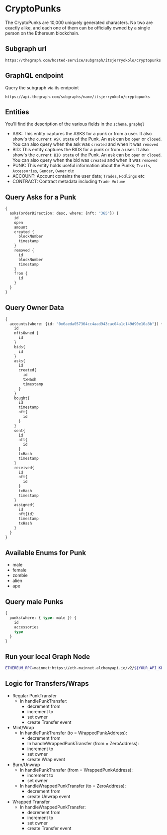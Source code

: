 # CryptoPunks

The CryptoPunks are 10,000 uniquely generated characters.
No two are exactly alike, and each one of them can be officially owned by a single person on the Ethereum blockchain.

## Subgraph url
```
https://thegraph.com/hosted-service/subgraph/itsjerryokolo/cryptopunks
```

## GraphQL endpoint
Query the subgraph via its endpoint
```
https://api.thegraph.com/subgraphs/name/itsjerryokolo/cryptopunks
```
## Entities
You'll find the description of the various fields in the `schema.graphql`

- ASK: This entity captures the ASKS for a punk or from a user. It also show's the `current ASK state` of the Punk.
       An ask can be `open` or `closed`.  You can also query when the ask was `created` and when it was `removed`
- BID: This entity captures the BIDS for a punk or from a user. It also show's the `current BID state` of the Punk.
        An ask can be `open` or `closed`. You can also query when the bid was `created` and when it was `removed`
- PUNK: This entity holds useful information about the Punks; `Traits`, `Accessories`, `Gender`, `Owner` etc
- ACCOUNT: Account contains the user data; `Trades`, `Hodlings` etc
- CONTRACT: Contract metadata including `Trade Volume`


## Query Asks for a Punk
```graphql
{
  asks(orderDirection: desc, where: {nft: "365"}) {
    id
    open
    amount
    created {
      blockNumber
      timestamp
    }
    removed {
      id
      blockNumber
      timestamp
    }
    from {
      id
    }
  }
}
```

## Query Owner Data

```graphql
{
  accounts(where: {id: "0x6aeda057364cc4aad943cac04a1c149d90e10a3b"}) {
    id
    nftsOwned {
      id
    }
    bids{
      id
    }
    asks{
      id
      created{
        id
        txHash
        timestamp
      }
    }
    bought{
      id
      timestamp
      nft{
        id
      }
    }
    sent{
      id
      nft{
        id
      }
      txHash
      timestamp
    }
    received{
      id
      nft{
        id
      }
      txHash
      timestamp
    }
    assigned{
      id
      nft{id}
      timestamp
      txHash
    }
  }
}
```

## Available Enums for Punk

- male
- female
- zombie
- alien
- ape

## Query male Punks

```graphql
{
  punks(where: { type: male }) {
    id
    accessories
    type
  }
}
```

## Run your local Graph Node

```bash
ETHEREUM_RPC=mainnet:https://eth-mainnet.alchemyapi.io/v2/${YOUR_API_KEY} docker compose up
```

## Logic for Transfers/Wraps

- Regular PunkTransfer
  - In handlePunkTransfer:
    - decrement from
    - increment to
    - set owner
    - create Transfer event
- Mint/Wrap
  - In handlePunkTransfer (to = WrappedPunkAddress):
    - decrement from
    - In handleWrappedPunkTransfer (from = ZeroAddress):
    - increment to
    - set owner
    - create Wrap event
- Burn/Unwrap
  - In handlePunkTransfer (from = WrappedPunkAddress):
    - increment to
    - set owner
  - In handleWrappedPunkTransfer (to = ZeroAddress):
    - decrement from
    - create Unwrap event
- Wrapped Transfer
  - In handleWrappedPunkTransfer:
    - decrement from
    - increment to
    - set owner
    - create Transfer event
